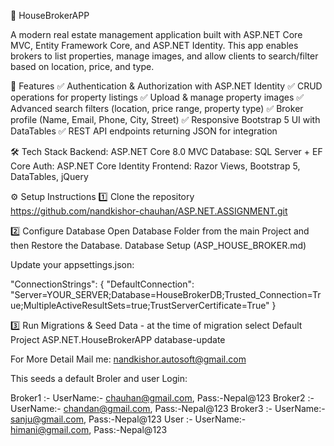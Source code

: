 🏡 HouseBrokerAPP

A modern real estate management application built with ASP.NET Core MVC, Entity Framework Core, and ASP.NET Identity. This app enables brokers to list properties, manage images, and allow clients to search/filter based on location, price, and type.

🚀 Features
✅ Authentication & Authorization with ASP.NET Identity
✅ CRUD operations for property listings
✅ Upload & manage property images
✅ Advanced search filters (location, price range, property type)
✅ Broker profile (Name, Email, Phone, City, Street)
✅ Responsive Bootstrap 5 UI with DataTables
✅ REST API endpoints returning JSON for integration

🛠️ Tech Stack
Backend: ASP.NET Core 8.0 MVC
Database: SQL Server + EF Core
Auth: ASP.NET Core Identity
Frontend: Razor Views, Bootstrap 5, DataTables, jQuery

⚙️ Setup Instructions
1️⃣ Clone the repository
https://github.com/nandkishor-chauhan/ASP.NET.ASSIGNMENT.git

2️⃣ Configure Database
Open Database Folder from the main Project and then Restore the Database.
Database Setup (ASP_HOUSE_BROKER.md)


Update your appsettings.json:

"ConnectionStrings": {
  "DefaultConnection": "Server=YOUR_SERVER;Database=HouseBrokerDB;Trusted_Connection=True;MultipleActiveResultSets=true;TrustServerCertificate=True"
}

3️⃣ Run Migrations & Seed Data - at the time of migration select Default Project ASP.NET.HouseBrokerAPP
     database-update

For More  Detail Mail me: nandkishor.autosoft@gmail.com

This seeds a default Broler and user Login:

Broker1 :- UserName:- chauhan@gmail.com, Pass:-Nepal@123
Broker2 :- UserName:- chandan@gmail.com, Pass:-Nepal@123
Broker3 :- UserName:- sanju@gmail.com, Pass:-Nepal@123
User :- UserName:- himani@gmail.com, Pass:-Nepal@123
